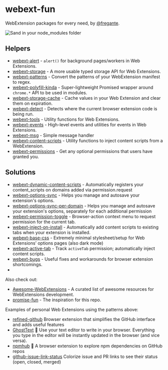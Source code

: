 # webext-fun

WebExtension packages for every need, by [@fregante](https://github.com/fregante).

![Sand in your node_modules folder](https://user-images.githubusercontent.com/1402241/127905928-829c007b-0b04-4162-99b5-a4fd2e6305bf.JPG)

## Helpers

* [webext-alert](https://github.com/fregante/webext-alert) - `alert()` for background pages/workers in Web Extensions.
* [webext-storage](https://github.com/fregante/webext-storage) - A more usable typed storage API for Web Extensions.
* [webext-patterns](https://github.com/fregante/webext-patterns) - Convert the patterns of your WebExtension manifest to regex.
* [webext-polyfill-kinda](https://github.com/fregante/webext-polyfill-kinda) - Super-lightweight Promised wrapper around `chrome.*` API to be used in modules.
* [webext-storage-cache](https://github.com/fregante/webext-storage-cache) - Cache values in your Web Extension and clear them on expiration.
* [webext-detect](https://github.com/fregante/webext-detect) - Detects where the current browser extension code is being run.
* [webext-tools](https://github.com/fregante/webext-tools) - Utility functions for Web Extensions.
* [webext-events](https://github.com/fregante/webext-events) - High-level events and utilities for events in Web Extensions.
* [webext-msg](https://github.com/fregante/webext-msg) - Simple message handler
* [webext-content-scripts](https://github.com/fregante/webext-content-scripts) - Utility functions to inject content scripts from a WebExtension.
* [webext-permissions](https://github.com/fregante/webext-permissions) - Get any optional permissions that users have granted you.

## Solutions

* [webext-dynamic-content-scripts](https://github.com/fregante/webext-dynamic-content-scripts) - Automatically registers your content_scripts on domains added via permission.request
* [webext-options-sync](https://github.com/fregante/webext-options-sync) - Helps you manage and autosave your extension's options.
* [webext-options-sync-per-domain](https://github.com/fregante/webext-options-sync-per-domain) - Helps you manage and autosave your extension's options, separately for each additional permission
* [webext-permission-toggle](https://github.com/fregante/webext-permission-toggle) - Browser-action context menu to request permission for the current tab.
* [webext-inject-on-install](https://github.com/fregante/webext-inject-on-install) - Automatically add content scripts to existing tabs when your extension is installed.
* [webext-base-css](https://github.com/fregante/webext-base-css) - Extremely minimal stylesheet/setup for Web Extensions’ options pages (also dark mode)
* [webext-active-tab](https://github.com/fregante/webext-active-tab) - Track `activeTab` permission; automatically inject content scripts.
* [webext-bugs](https://github.com/fregante/webext-bugs) - Useful fixes and workarounds for browser extension shortcomings.
* 

<!--

* [webext-content-script-ping](https://github.com/fregante/webext-content-script-ping) - One-file interface to detect whether your content script have loaded.

-->

Also check out:

* [Awesome-WebExtensions](https://github.com/fregante/Awesome-WebExtensions) - A curated list of awesome resources for WebExtensions development.
* [promise-fun](https://github.com/sindresorhus/promise-fun) - The inspiration for this repo.

Examples of personal Web Extensions using the patterns above:

* [refined-github](https://github.com/refined-github/refined-github) Browser extension that simplifies the GitHub interface and adds useful features
* [GhostText](https://github.com/fregante/GhostText) 👻 Use your text editor to write in your browser. Everything you type in the editor will be instantly updated in the browser (and vice versa).
* [npmhub](https://github.com/npmhub/npmhub) 🔎 A browser extension to explore npm dependencies on GitHub repos
* [github-issue-link-status](https://github.com/fregante/github-issue-link-status) Colorize issue and PR links to see their status (open, closed, merged)
